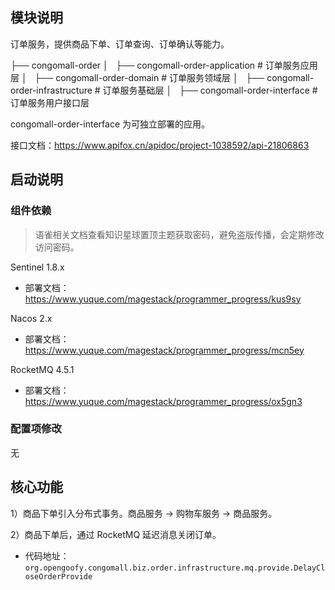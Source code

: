
## 模块说明

订单服务，提供商品下单、订单查询、订单确认等能力。

├── congomall-order
│   ├── congomall-order-application  # 订单服务应用层
│   ├── congomall-order-domain  # 订单服务领域层
│   ├── congomall-order-infrastructure  # 订单服务基础层
│   ├── congomall-order-interface  # 订单服务用户接口层

congomall-order-interface 为可独立部署的应用。

接口文档：https://www.apifox.cn/apidoc/project-1038592/api-21806863

## 启动说明

### 组件依赖

> 语雀相关文档查看知识星球置顶主题获取密码，避免盗版传播，会定期修改访问密码。

Sentinel 1.8.x

- 部署文档：https://www.yuque.com/magestack/programmer_progress/kus9sy

Nacos 2.x

- 部署文档：https://www.yuque.com/magestack/programmer_progress/mcn5ey

RocketMQ 4.5.1

- 部署文档：https://www.yuque.com/magestack/programmer_progress/ox5gn3

### 配置项修改

无

## 核心功能

1）商品下单引入分布式事务。商品服务 -> 购物车服务 -> 商品服务。

2）商品下单后，通过 RocketMQ 延迟消息关闭订单。

- 代码地址：`org.opengoofy.congomall.biz.order.infrastructure.mq.provide.DelayCloseOrderProvide`
